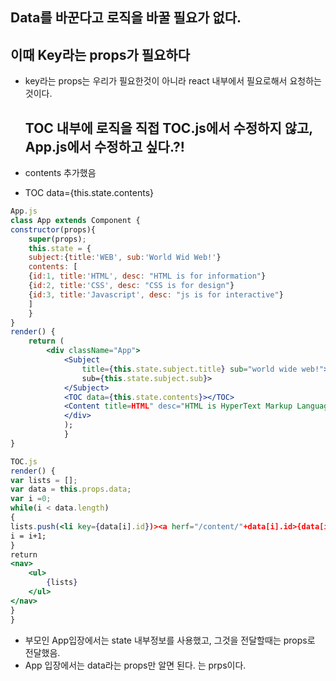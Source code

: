 ## Data를 바꾼다고 로직을 바꿀 필요가 없다.
## 이때 Key라는 props가 필요하다 
- key라는 props는 우리가 필요한것이 아니라 react 내부에서 필요로해서 요청하는것이다.

  ## TOC 내부에 로직을 직접 TOC.js에서 수정하지 않고, App.js에서 수정하고 싶다.?! 
- contents 추가했음
- TOC data={this.state.contents}
```jsx
App.js
class App extends Component {
constructor(props){
	super(props);
	this.state = { 
	subject:{title:'WEB', sub:'World Wid Web!'}
	contents: [
	{id:1, title:'HTML', desc: "HTML is for information"}
	{id:2, title:'CSS', desc: "CSS is for design"}
	{id:3, title:'Javascript', desc: "js is for interactive"}
	]
	}
}
render() { 
	return (
		<div className="App">
			<Subject 
				title={this.state.subject.title} sub="world wide web!">
				sub={this.state.subject.sub}>
			</Subject> 
			<TOC data={this.state.contents}></TOC>
			<Content title=HTML" desc="HTML is HyperText Markup Language."></Content>
			</div>
			);
			}
}
```

```jsx
TOC.js
render() { 
var lists = [];
var data = this.props.data;
var i =0;
while(i < data.length)
{
lists.push(<li key={data[i].id})><a herf="/content/"+data[i].id>{data[i].title}</a></li>
i = i+1;
}
return 
<nav> 
	<ul>
		{lists}
	</ul>
</nav>	
}
}
```

- 부모인 App입장에서는 state 내부정보를 사용했고, 그것을 전달할때는 props로 전달했음. 
- App 입장에서는  data라는 props만 알면 된다.
  <TOC data = {this.state.contents}> 는 prps이다.